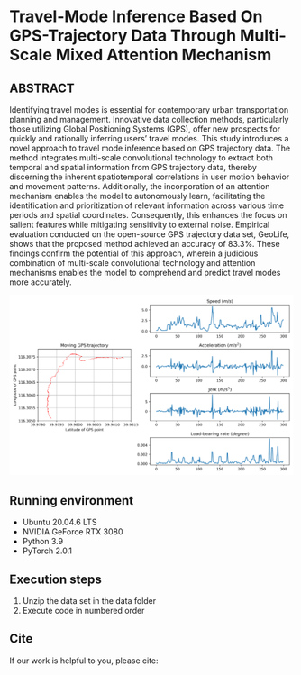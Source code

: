 # Travel-Mode Inference Based On GPS-Trajectory Data Through Multi-Scale Mixed Attention Mechanism

## ABSTRACT
Identifying travel modes is essential for contemporary urban transportation planning and management. Innovative data collection methods, particularly those utilizing Global Positioning Systems (GPS), offer new prospects for quickly and rationally inferring users’ travel modes. This study introduces a novel approach to travel mode inference based on GPS trajectory data. The method integrates multi-scale convolutional technology to extract both temporal and spatial information from GPS trajectory data, thereby discerning the inherent spatiotemporal correlations in user motion behavior and movement patterns. Additionally, the incorporation of an attention mechanism enables the model to autonomously learn, facilitating the identification and prioritization of relevant information across various time periods and spatial coordinates. Consequently, this enhances the focus on salient features while mitigating sensitivity to external noise. Empirical evaluation conducted on the open-source GPS trajectory data set, GeoLife, shows that the proposed method achieved an accuracy of 83.3%. These findings confirm the potential of this approach, wherein a judicious combination of multi-scale convolutional technology and attention mechanisms enables the model to comprehend and predict travel modes more accurately.

![An illustration of four motion signals extracted from GPS trajectories](./figs/An%20illustration%20of%20four%20motion%20signals%20extracted%20from%20GPS%20trajectories.png)

## Running environment

* Ubuntu 20.04.6 LTS
* NVIDIA GeForce RTX 3080
* Python 3.9
* PyTorch 2.0.1

## Execution steps

1. Unzip the data set in the data folder
2. Execute code in numbered order

<!-- ## Acknowledgement

We thank Dabiri S. and Heaslip K. for providing the original code for motion signal extraction.  -->

## Cite

If our work is helpful to you, please cite:



